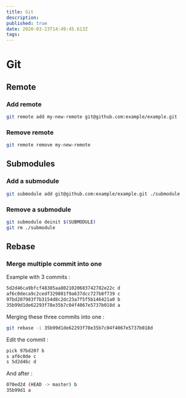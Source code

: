 ```yaml
---
title: Git
description: 
published: true
date: 2020-03-23T14:49:45.613Z
tags: 
---
```


# Git

## Remote

### Add remote

```bash
git remote add my-new-remote git@github.com:example/example.git
```

### Remove remote

```bash
git remote remove my-new-remote 
```

## Submodules

### Add a submodule

```bash
git submodule add git@github.com:example/example.git ./submodule
```

### Remove a submodule

```bash
git submodule deinit $(SUBMODULE)
git rm ./submodule
```

## Rebase

### Merge multiple commit into one

Example with 3 commits :

```bash
5d2d46ca9bfcf48385aa8021020683742782e22c d
af6c0deca9c2cedf329801f9a637dcc727b8f739 c
97bd207983f7b3154d8c2dc23a7f5f5b146421a0 b
35b99d1de62293f78e35b7c04f4067e5737b018d a
```

Merging these three commits into one :

```bash
git rebase -i 35b99d1de62293f78e35b7c04f4067e5737b018d
```

Edit the commit :

```bash
pick 97bd207 b
s af6c0de c
s 5d2d46c d
```

And after :

```bash
070ed2d (HEAD -> master) b
35b99d1 a
```




